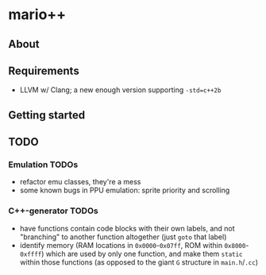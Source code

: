 
# mario++

## About

## Requirements

* LLVM w/ Clang; a new enough version supporting `-std=c++2b`

## Getting started

## TODO

### Emulation TODOs

* refactor emu classes, they're a mess
* some known bugs in PPU emulation: sprite priority and scrolling

### C++-generator TODOs

* have functions contain code blocks with their own labels,
  and not "branching" to another function altogether (just `goto` that label)
* identify memory (RAM locations in `0x0000`-`0x07ff`,
  ROM within `0x8000`-`0xffff`) which are used by only one function,
  and make them `static` within those functions (as opposed to the
  giant `G` structure in `main.h`/`.cc`)

